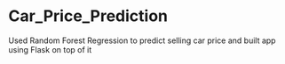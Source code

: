 # Car_Price_Prediction
Used Random Forest Regression to predict selling car price and built app using Flask on top of it
